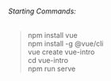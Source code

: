 ###### Starting Commands:

> npm install vue <br>
> npm install -g @vue/cli <br>
> vue create vue-intro <br>
> cd vue-intro <br>
> npm run serve <br>